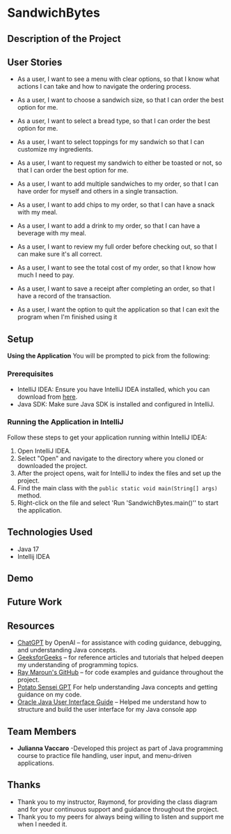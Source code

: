 # SandwichBytes

## Description of the Project



## User Stories

- As a user, I want to see a menu with clear options, so that I know what actions I can take and how to navigate the ordering process.

- As a user, I want to choose a sandwich size, so that I can order the best option for me.

- As a user, I want to select a bread type, so that I can order the best option for me.

- As a user, I want to select toppings for my sandwich so that I can customize my ingredients.

- As a user, I want to request my sandwich to either be toasted or not, so that I can order the best option for me.

- As a user, I want to add multiple sandwiches to my order, so that I can have order for myself and others in a single transaction.

- As a user, I want to add chips to my order, so that I can have a snack with my meal.

- As a user, I want to add a drink to my order, so that I can have a beverage with my meal.

- As a user, I want to review my full order before checking out, so that I can make sure it's all correct.

- As a user, I want to see the total cost of my order, so that I know how much I need to pay.

- As a user, I want to save a receipt after completing an order, so that I have a record of the transaction.

- As a user, I want the option to quit the application so that I can exit the program when I'm finished using it

## Setup
**Using the Application**
You will be prompted to pick from the following:



### Prerequisites

- IntelliJ IDEA: Ensure you have IntelliJ IDEA installed, which you can download from [here](https://www.jetbrains.com/idea/download/).
- Java SDK: Make sure Java SDK is installed and configured in IntelliJ.

### Running the Application in IntelliJ

Follow these steps to get your application running within IntelliJ IDEA:

1. Open IntelliJ IDEA.
2. Select "Open" and navigate to the directory where you cloned or downloaded the project.
3. After the project opens, wait for IntelliJ to index the files and set up the project.
4. Find the main class with the `public static void main(String[] args)` method.
5. Right-click on the file and select 'Run 'SandwichBytes.main()'' to start the application.

## Technologies Used

- Java 17
- Intellij IDEA

## Demo


## Future Work



## Resources

- [ChatGPT](https://openai.com/chatgpt) by OpenAI – for assistance with coding guidance, debugging, and understanding Java concepts.
- [GeeksforGeeks](https://www.geeksforgeeks.org/) – for reference articles and tutorials that helped deepen my understanding of programming topics.
- [Ray Maroun's GitHub](https://github.com/RayMaroun) – for code examples and guidance throughout the project.
- [Potato Sensei GPT](https://chatgpt.com/g/g-681d378b0c90819197b16e49abe384ec-potato-sensei) For help understanding Java concepts and getting guidance on my code.
- [Oracle Java User Interface Guide](https://www.oracle.com/java/technologies/jpl1-building-userinterface.html) – Helped me understand how to structure and build the user interface for my Java console app
## Team Members

- **Julianna Vaccaro** -Developed this project as part of Java programming course to practice file handling, user input, and menu-driven applications.


## Thanks

- Thank you to my instructor, Raymond, for providing the class diagram and for your continuous support and guidance throughout the project.
- Thank you to my peers for always being willing to listen and support me when I needed it.
